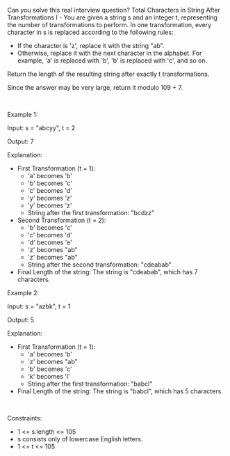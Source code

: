 Can you solve this real interview question? Total Characters in String After Transformations I - You are given a string s and an integer t, representing the number of transformations to perform. In one transformation, every character in s is replaced according to the following rules:

 * If the character is 'z', replace it with the string "ab".
 * Otherwise, replace it with the next character in the alphabet. For example, 'a' is replaced with 'b', 'b' is replaced with 'c', and so on.

Return the length of the resulting string after exactly t transformations.

Since the answer may be very large, return it modulo 109 + 7.

 

Example 1:

Input: s = "abcyy", t = 2

Output: 7

Explanation:

 * First Transformation (t = 1):
   * 'a' becomes 'b'
   * 'b' becomes 'c'
   * 'c' becomes 'd'
   * 'y' becomes 'z'
   * 'y' becomes 'z'
   * String after the first transformation: "bcdzz"
 * Second Transformation (t = 2):
   * 'b' becomes 'c'
   * 'c' becomes 'd'
   * 'd' becomes 'e'
   * 'z' becomes "ab"
   * 'z' becomes "ab"
   * String after the second transformation: "cdeabab"
 * Final Length of the string: The string is "cdeabab", which has 7 characters.

Example 2:

Input: s = "azbk", t = 1

Output: 5

Explanation:

 * First Transformation (t = 1):
   * 'a' becomes 'b'
   * 'z' becomes "ab"
   * 'b' becomes 'c'
   * 'k' becomes 'l'
   * String after the first transformation: "babcl"
 * Final Length of the string: The string is "babcl", which has 5 characters.

 

Constraints:

 * 1 <= s.length <= 105
 * s consists only of lowercase English letters.
 * 1 <= t <= 105